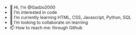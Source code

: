 - 👋 Hi, I’m @Gadzo2000
- 👀 I’m interested in code
- 🌱 I’m currently learning HTML, CSS, Javascript, Python, SQL
- 💞️ I’m looking to collaborate on learning 
- 📫 How to reach me: through Github

<!---
Gadzo2000/Gadzo2000 is a ✨ special ✨ repository because its `README.md` (this file) appears on your GitHub profile.
You can click the Preview link to take a look at your changes.
--->
